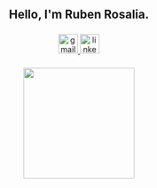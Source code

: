 <h2 align="center">Hello,  I'm Ruben Rosalia.</h2>



###

<div align="center">
<a href="mailto:ruben.rosalia2002@gmail.com" target="_blank">
  <img src="https://img.shields.io/static/v1?message=Gmail&logo=gmail&label=&color=D14836&logoColor=white&labelColor=&style=for-the-badge" height="35" alt="gmail logo" />
</a>
  <a href="https://www.linkedin.com/in/rubenrosalia/">
  <img src="https://img.shields.io/static/v1?message=LinkedIn&logo=linkedin&label=&color=0077B5&logoColor=white&labelColor=&style=for-the-badge" height="35" alt="linkedin logo"  />
  </a>
</div>

###

<div align="center">
  <img height="200" src="https://steamuserimages-a.akamaihd.net/ugc/2438013375536944117/AD8660D75A18C0253FD4237689978206AB1B83C3/?imw=1024&imh=541&ima=fit&impolicy=Letterbox&imcolor=%23000000&letterbox=true"  />
</div>

###
